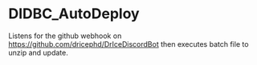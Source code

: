 # DIDBC_AutoDeploy
Listens for the github webhook on https://github.com/dricephd/DrIceDiscordBot then executes batch file to unzip and update.